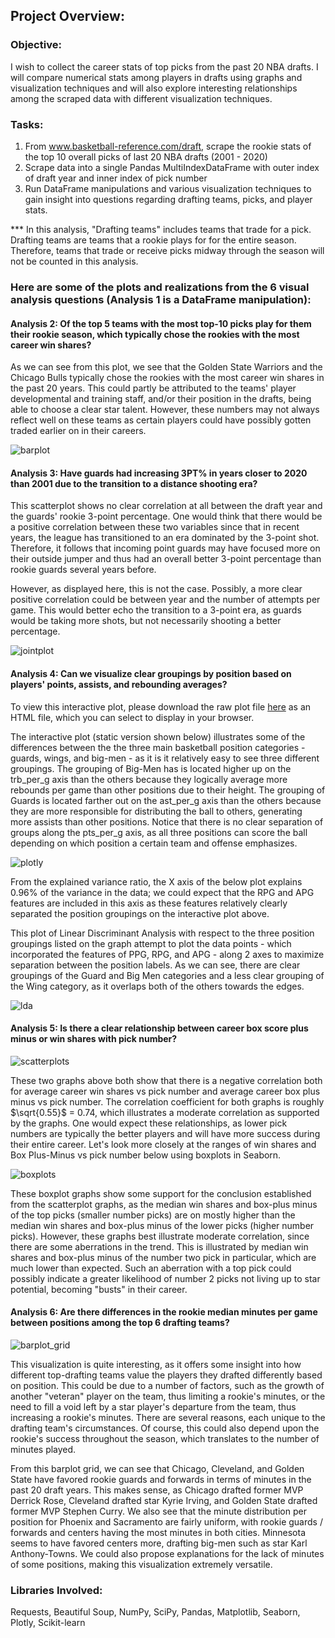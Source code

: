 ## Project Overview:

### Objective:

I wish to collect the career stats of top picks from the past 20 NBA drafts. I will compare numerical stats among players in drafts using graphs and visualization techniques and will also explore interesting relationships among the scraped data with different visualization techniques.

### Tasks:

1. From www.basketball-reference.com/draft, scrape the rookie stats of the top 10 overall picks of last 20 NBA drafts (2001 - 2020)
2. Scrape data into a single Pandas MultiIndexDataFrame with outer index of draft year and inner index of pick number
3. Run DataFrame manipulations and various visualization techniques to gain insight into questions regarding drafting teams, picks, and player stats.

*** In this analysis, "Drafting teams" includes teams that trade for a pick. Drafting teams are teams that a rookie plays for for the entire season. Therefore, teams that trade or receive picks midway through the season will not be counted in this analysis.

### Here are some of the plots and realizations from the 6 visual analysis questions (Analysis 1 is a DataFrame manipulation):

#### Analysis 2: Of the top 5 teams with the most top-10 picks play for them their rookie season, which typically chose the rookies with the most career win shares?

As we can see from this plot, we see that the Golden State Warriors and the Chicago Bulls typically chose the rookies with the most career win shares in the past 20 years. This could partly be attributed to the teams' player developmental and training staff, and/or their position in the drafts, being able to choose a clear star talent. However, these numbers may not always reflect well on these teams as certain players could have possibly gotten traded earlier on in their careers.
      
![barplot](https://github.com/asattiraju13/NBA-Draft-Scraper-Visualization/blob/main/plots/barplot.png)
#### Analysis 3: Have guards had increasing 3PT% in years closer to 2020 than 2001 due to the transition to a distance shooting era?

This scatterplot shows no clear correlation at all between the draft year and the guards' rookie 3-point percentage. One would think that there would be a positive correlation between these two variables since that in recent years, the league has transitioned to an era dominated by the 3-point shot. Therefore, it follows that incoming point guards may have focused more on their outside jumper and thus had an overall better 3-point percentage than rookie guards several years before. 

However, as displayed here, this is not the case. Possibly, a more clear positive correlation could be between year and the number of attempts per game. This would better echo the transition to a 3-point era, as guards would be taking more shots, but not necessarily shooting a better percentage.
        
![jointplot](https://github.com/asattiraju13/NBA-Draft-Scraper-Visualization/blob/main/plots/jointplot.png)
#### Analysis 4: Can we visualize clear groupings by position based on players' points, assists, and rebounding averages?

To view this interactive plot, please download the raw plot file [here](https://github.com/asattiraju13/NBA-Draft-Scraper-Visualization/blob/main/plots/3dscatter.html) as an HTML file, which you can select to display in your browser.

The interactive plot (static version shown below) illustrates some of the differences between the the three main basketball position categories - guards, wings, and big-men - as it is it relatively easy to see three different groupings. The grouping of Big-Men has is located higher up on the trb_per_g axis than the others because they logically average more rebounds per game than other positions due to their height. The grouping of Guards is located farther out on the ast_per_g axis than the others because they are more responsible for distributing the ball to others, generating more assists than other positions. Notice that there is no clear separation of groups along the pts_per_g axis, as all three positions can score the ball depending on which position a certain team and offense emphasizes.
      
![plotly](https://github.com/asattiraju13/NBA-Draft-Scraper-Visualization/blob/main/plots/3dscatterplot.png)
   
From the explained variance ratio, the X axis of the below plot explains 0.96% of the variance in the data; we could expect that the RPG and APG features are included in this axis as these features relatively clearly separated the position groupings on the interactive plot above.

This plot of Linear Discriminant Analysis with respect to the three position groupings listed on the graph attempt to plot the data points - which incorporated the features of PPG, RPG, and APG - along 2 axes to maximize separation between the position labels. As we can see, there are clear groupings of the Guard and Big Men categories and a less clear grouping of the Wing category, as it overlaps both of the others towards the edges.
    
![lda](https://github.com/asattiraju13/NBA-Draft-Scraper-Visualization/blob/main/plots/ldascatter.png)
#### Analysis 5: Is there a clear relationship between career box score plus minus or win shares with pick number?
   
![scatterplots](https://github.com/asattiraju13/NBA-Draft-Scraper-Visualization/blob/main/plots/scatterplots.png)

   
These two graphs above both show that there is a negative correlation both for average career win shares vs pick number and average career box plus minus vs pick number. The correlation coefficient for both graphs is roughly $\sqrt{0.55}$ = 0.74, which illustrates a moderate correlation as supported by the graphs. One would expect these relationships, as lower pick numbers are typically the better players and will have more success during their entire career. Let's look more closely at the ranges of win shares and Box Plus-Minus vs pick number below using boxplots in Seaborn.
   
![boxplots](https://github.com/asattiraju13/NBA-Draft-Scraper-Visualization/blob/main/plots/boxplots.png)
    
These boxplot graphs show some support for the conclusion established from the scatterplot graphs, as the median win shares and box-plus minus of the top picks (smaller number picks) are on mostly higher than the median win shares and box-plus minus of the lower picks (higher number picks). However, these graphs best illustrate moderate correlation, since there are some aberrations in the trend. This is illustrated by median win shares and box-plus minus of the number two pick in particular, which are much lower than expected. Such an aberration with a top pick could possibly indicate a greater likelihood of number 2 picks not living up to star potential, becoming "busts" in their career.
    
#### Analysis 6: Are there differences in the rookie median minutes per game between positions among the top 6 drafting teams?

![barplot_grid](https://github.com/asattiraju13/NBA-Draft-Scraper-Visualization/blob/main/plots/barplot_grid.png)
  
This visualization is quite interesting, as it offers some insight into how different top-drafting teams value the players they drafted differently based on position. This could be due to a number of factors, such as the growth of another "veteran" player on the team, thus limiting a rookie's minutes, or the need to fill a void left by a star player's departure from the team, thus increasing a rookie's minutes. There are several reasons, each unique to the drafting team's circumstances. Of course, this could also depend upon the rookie's success throughout the season, which translates to the number of minutes played. 

From this barplot grid, we can see that Chicago, Cleveland, and Golden State have favored rookie guards and forwards in terms of minutes in the past 20 draft years. This makes sense, as Chicago drafted former MVP Derrick Rose, Cleveland drafted star Kyrie Irving, and Golden State drafted former MVP Stephen Curry. We also see that the minute distribution per position for Phoenix and Sacramento are fairly uniform, with rookie guards / forwards and centers having the most minutes in both cities. Minnesota seems to have favored centers more, drafting big-men such as star Karl Anthony-Towns. We could also propose explanations for the lack of minutes of some positions, making this visualization extremely versatile.


### Libraries Involved:
Requests, Beautiful Soup, NumPy, SciPy, Pandas, Matplotlib, Seaborn, Plotly, Scikit-learn
